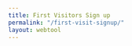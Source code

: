 ```yaml
---
title: First Visitors Sign up
permalink: "/first-visit-signup/"
layout: webtool
---
```


<div class='container bg-light my-4 p-4'>

 <script src="https://widgets.healcode.com/javascripts/healcode.js"></script>

<healcode-widget data-type="prospects" data-widget-partner="object" data-widget-id="1f2447148a4" data-widget-version="0"></healcode-widget>

</div>

<div data-fred-widget-reviews></div>
<script src="https://d1yw3duy3i4qiv.cloudfront.net/js/sdk-v1.js"></script>
<script>
    FRED.init({
      locationId: "81fed43a-3a7a-4e46-8450-c4863243da74",
      perPage: 5,
      layout: "list",
      background: "ffffff",
      titleHexColor: "8cc63f",
      starHexColor: "fcc415"
    });
</script>
